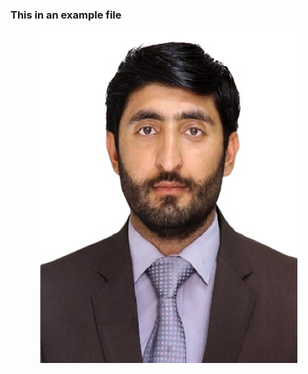 ### This in an example file 


<div align="center"><img src="Passport%2045%2035%20white.jpg" ></div>
